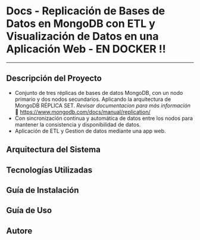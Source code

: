 # Docs - Replicación de Bases de Datos en MongoDB con ETL y Visualización de Datos en una Aplicación Web - EN DOCKER ‼
<hr>

## Descripción del Proyecto

- Conjunto de tres réplicas de bases de datos MongoDB, con un nodo primario y dos nodos secundarios. Aplicando la arquitectura de MongoDB
RÉPLICA SET. _Revisar documentacion para más información_ 🔗 https://www.mongodb.com/docs/manual/replication/
- Con sincronización continua y automática de datos entre los nodos para mantener la consistencia y disponibilidad de datos.
- Aplicación de ETL y Gestion de datos mediante una app web. 






## Arquitectura del Sistema


## Tecnologías Utilizadas


## Guía de Instalación


## Guía de Uso




## Autore




